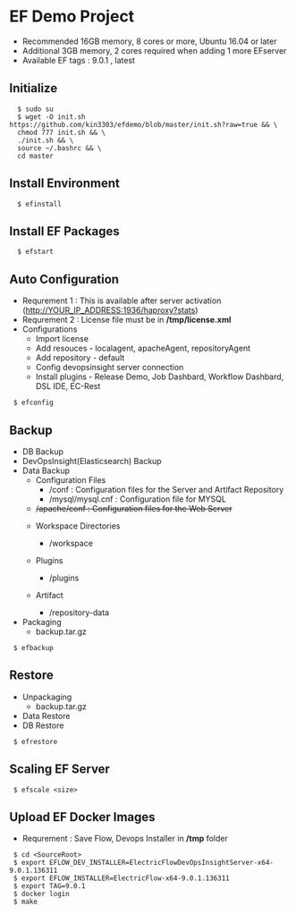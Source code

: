 # EF Demo Project

- Recommended 16GB memory, 8 cores or more, Ubuntu 16.04 or later
- Additional 3GB memory, 2 cores required when adding 1 more EFserver
- Available EF tags : 9.0.1 , latest

## Initialize

```console
  $ sudo su
  $ wget -O init.sh  https://github.com/kin3303/efdemo/blob/master/init.sh?raw=true && \
  chmod 777 init.sh && \
  ./init.sh && \
  source ~/.bashrc && \
  cd master
```

## Install Environment

```console
  $ efinstall
```

## Install EF Packages

```console
  $ efstart
```

## Auto Configuration

* Requrement 1 : This is available after server activation (<http://YOUR_IP_ADDRESS:1936/haproxy?stats>)
* Requrement 2 : License file must be in **/tmp/license.xml**
* Configurations
   - Import license
   - Add resouces - localagent, apacheAgent, repositoryAgent
   - Add repository - default
   - Config devopsinsight server connection
   - Install plugins - Release Demo, Job Dashbard, Workflow Dashbard, DSL IDE, EC-Rest

```console
 $ efconfig
```

## Backup

* DB Backup 
* DevOpsInsight(Elasticsearch) Backup 
* Data Backup       
    - Configuration Files
       + <DATADIR>/conf  :  Configuration files for the Server and  Artifact Repository
       + <DATADIR>/mysql/mysql.cnf  : Configuration file for MYSQL
  +  <del> <DATADIR>/apache/conf  : Configuration files for the Web Server </del> 
    -  Workspace Directories
       + <DATADIR>/workspace
 
    - Plugins
       + <DATADIR>/plugins
    - Artifact
       + <DATADIR>/repository-data
* Packaging
    - backup.tar.gz
  
```console
 $ efbackup
```

## Restore

* Unpackaging
    - backup.tar.gz
* Data Restore
* DB Restore

```console
 $ efrestore
```

## Scaling EF Server

```console
 $ efscale <size>
```

## Upload EF Docker Images

- Requrement : Save Flow, Devops Installer in **/tmp** folder

```console
 $ cd <SourceRoot>
 $ export EFLOW_DEV_INSTALLER=ElectricFlowDevOpsInsightServer-x64-9.0.1.136311
 $ export EFLOW_INSTALLER=ElectricFlow-x64-9.0.1.136311
 $ export TAG=9.0.1
 $ docker login
 $ make
``` 

